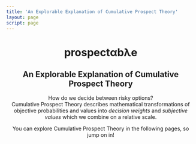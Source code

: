 ```yaml
---
title: 'An Explorable Explanation of Cumulative Prospect Theory'
layout: page
script: page
---
```


<!--lint ignore first-heading-level-->

<header class="pro-index-header">
  <hgroup class="pro-index-titles">
    <h1 class="pro-index-title">
      <span class="prospectable">prospect<span class="math-var">α</span>b<span class="math-var">λ</span>e</span>
    </h1>
    <h2 class="pro-index-subtitle">An Explorable Explanation of Cumulative Prospect Theory</h2>
  </hgroup>
  <div class="pro-index-demo">
    <decision-task running trials="Infinity" duration="3000" iti="500"></decision-task>
  </div>
  <p class="pro-index-lead">
    How do we decide between risky options?<br>
    Cumulative Prospect Theory describes mathematical transformations of objective probabilities and
    values into <em>decision weights</em> and <em>subjective values</em> which we combine on a
    relative scale.
  </p>
  <p class="pro-index-lead">
    You can explore Cumulative Prospect Theory in the following pages, so jump on in!
  </p>
</header>

